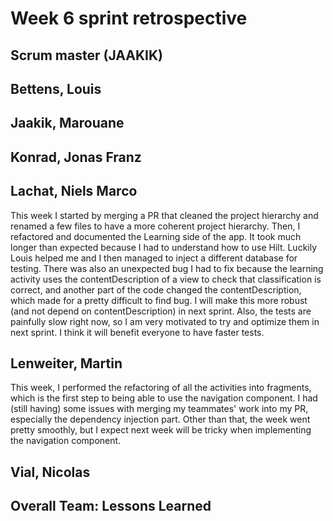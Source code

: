 # Week 6 sprint retrospective

## Scrum master (JAAKIK)

## Bettens, Louis

## Jaakik, Marouane

## Konrad, Jonas Franz

## Lachat, Niels Marco
This week I started by merging a PR that cleaned the project hierarchy and renamed a few files to have a more coherent project hierarchy.
Then, I refactored and documented the Learning side of the app. It took much longer than expected because I had to understand how to use Hilt. Luckily Louis helped me and I then managed to inject a different database for testing. There was also an unexpected bug I had to fix because the learning activity uses the contentDescription of a view to check that classification is correct, and another part of the code changed the contentDescription, which made for a pretty difficult to find bug. I will make this more robust (and not depend on contentDescription) in next sprint. Also, the tests are painfully slow right now, so I am very motivated to try and optimize them in next sprint. I think it will benefit everyone to have faster tests.

## Lenweiter, Martin
This week, I performed the refactoring of all the activities into fragments, which is the first step to being able to use the navigation component. I had (still having) some issues with merging my teammates' work into my PR, especially the dependency injection part. Other than that, the week went pretty smoothly, but I expect next week will be tricky when implementing the navigation component.

## Vial, Nicolas

## Overall Team: Lessons Learned
